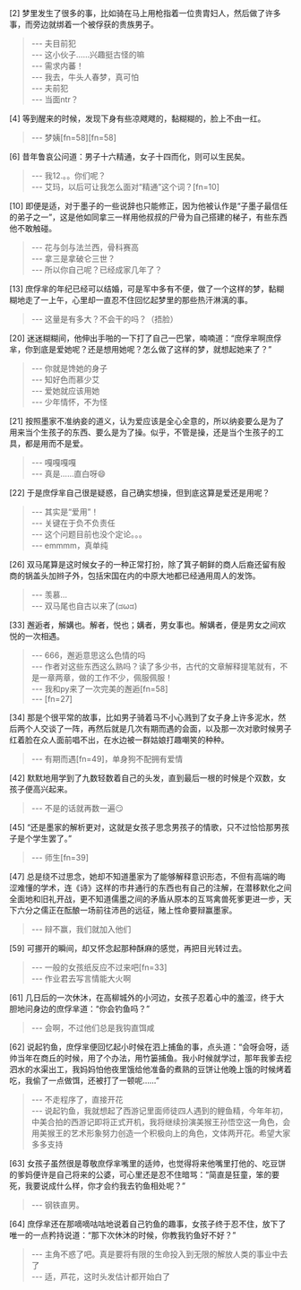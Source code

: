 
[2] 梦里发生了很多的事，比如骑在马上用枪指着一位贵胄妇人，然后做了许多事，而旁边就绑着一个被俘获的贵族男子。
>--- 夫目前犯<br>
>--- 这小伙子……兴趣挺古怪的嘛<br>
>--- 需求内蕃！<br>
>--- 我去，牛头人春梦，真可怕<br>
>--- 夫前犯<br>
>--- 当面ntr？<br>

[4] 等到醒来的时候，发现下身有些凉飕飕的，黏糊糊的，脸上不由一红。
>--- 梦姨[fn=58][fn=58]<br>

[6] 昔年鲁哀公问道：男子十六精通，女子十四而化，则可以生民矣。
>--- 我12.。。你们呢？<br>
>--- 艾玛，以后可让我怎么面对“精通”这个词？[fn=10]<br>

[10] 即便是适，对于墨子的一些说辞也只能修正，因为他被认作是“子墨子最信任的弟子之一”，这是他如同拿三一样用他叔叔的尸骨为自己搭建的梯子，有些东西他不敢触碰。
>--- 花与剑与法兰西，骨科赛高<br>
>--- 拿三是拿破仑三世？<br>
>--- 所以你自己呢？已经成家几年了？<br>

[13] 庶俘芈的年纪已经可以结婚，可是军中多有不便，做了一个这样的梦，黏糊糊地走了一上午，心里却一直忍不住回忆起梦里的那些热汗淋漓的事。
>--- 这量是有多大？不会干的吗？（捂脸）<br>

[20] 迷迷糊糊间，他伸出手啪的一下打了自己一巴掌，喃喃道：“庶俘芈啊庶俘芈，你到底是爱她呢？还是想用她呢？怎么做了这样的梦，就想起她来了？”
>--- 你就是馋她的身子<br>
>--- 知好色而慕少艾<br>
>--- 爱她就应该用她<br>
>--- 少年情怀，不为怪<br>

[21] 按照墨家不准纳妾的道义，认为爱应该是全心全意的，所以纳妾要么是为了用来当个生孩子的东西、要么是为了操。似乎，不管是操，还是当个生孩子的工具，都是用而不是爱。
>--- 嘎嘎嘎嘎<br>
>--- 真是……直白呀😄<br>

[22] 于是庶俘芈自己很是疑惑，自己确实想操，但到底这算是爱还是用呢？
>--- 其实是“爱用”！<br>
>--- 关键在于负不负责任<br>
>--- 这个问题目前也没个定论。。。<br>
>--- emmmm，真单纯<br>

[26] 双马尾算是这时候女子的一种正常打扮，除了箕子朝鲜的商人后裔还留有殷商的锅盖头加辫子外，包括宋国在内的中原大地都已经通用周人的发饰。
>--- 羡慕…<br>
>--- 双马尾也自古以来了(ಡωಡ)<br>

[33] 邂逅者，解媾也。解者，悦也；媾者，男女事也。解媾者，便是男女之间欢悦的一次相遇。
>--- 666，邂逅意思这么色情的吗<br>
>--- 作者对这些东西这么熟吗？读了多少书，古代的文章解释提笔就有，不是一章两章，做的工作不少，佩服佩服！<br>
>--- 我和py来了一次完美的邂逅[fn=58]<br>
>--- [fn=27]<br>

[34] 那是个很平常的故事，比如男子骑着马不小心溅到了女子身上许多泥水，然后两个人交谈了一阵，再然后就是几次有期而遇的会面，以及那一次对歌时候男子红着脸在众人面前唱不出，在水边被一群姑娘打趣嘲笑的种种。
>--- 有期而遇[fn=49]，单身狗不配拥有爱情<br>

[42] 默默地用学到了九数轻数着自己的头发，直到最后一根的时候是个双数，女孩子便高兴起来。
>--- 不是的话就再数一遍😏<br>

[45] “还是墨家的解析更对，这就是女孩子思念男孩子的情歌，只不过恰恰那男孩子是个学生罢了。”
>--- 师生[fn=39]<br>

[47] 总是绕不过思念，她却不知道墨家为了能够解释意识形态，不但有高端的晦涩难懂的学术，连《诗》这样的市井通行的东西也有自己的注解，在潜移默化之间全面地和旧礼开战，更不知道儒墨之间的矛盾从原本的互骂禽兽死爹更进一步，天下六分之儒正在酝酿一场前往沛邑的远征，赌上性命要辩赢墨家。
>--- 辩不赢，我们就加入他们<br>

[59] 可挪开的瞬间，却又怀念起那种酥麻的感觉，再把目光转过去。
>--- 一般的女孩纸反应不过来吧[fn=33]<br>
>--- 作业君去写言情能大火啊<br>

[61] 几日后的一次休沐，在高柳城外的小河边，女孩子忍着心中的羞涩，终于大胆地问身边的庶俘芈道：“你会钓鱼吗？”
>--- 会啊，不过他们总是我钩直饵咸<br>

[62] 说起钓鱼，庶俘芈便回忆起小时候在泗上捕鱼的事，点头道：“会呀会呀，适帅当年在商丘的时候，用了个办法，用竹篓捕鱼。我小时候就学过，那年我爹去挖泗水的水渠出工，我妈妈怕他夜里饿给他准备的煮熟的豆饼让他晚上饿的时候烤着吃，我偷了一点做饵，还被打了一顿呢……”
>--- 不走程序了，直接开花<br>
>--- 说起钓鱼，我就想起了西游记里面师徒四人遇到的鲤鱼精，今年年初，中美合拍的西游记即将正式开机，我将继续扮演美猴王孙悟空这一角色，会用美猴王的艺术形象努力创造一个积极向上的角色，文体两开花。希望大家多多支持<br>

[63] 女孩子虽然很是尊敬庶俘芈嘴里的适帅，也觉得将来他嘴里打他的、吃豆饼的爹妈便许是自己将来的公婆，可心里还是忍不住暗骂：“简直是狂童，笨的要死，我要说成什么样，你才会约我去钓鱼相处呢？”
>--- 钢铁直男。<br>

[64] 庶俘芈还在那嘀嘀咕咕地说着自己钓鱼的趣事，女孩子终于忍不住，放下了唯一的一点矜持说道：“那下次休沐的时候，你教我钓鱼好不好？”
>--- 主角不惑了吧。真是要将有限的生命投入到无限的解放人类的事业中去了<br>
>--- 适，芦花，这时头发估计都开始白了<br>
